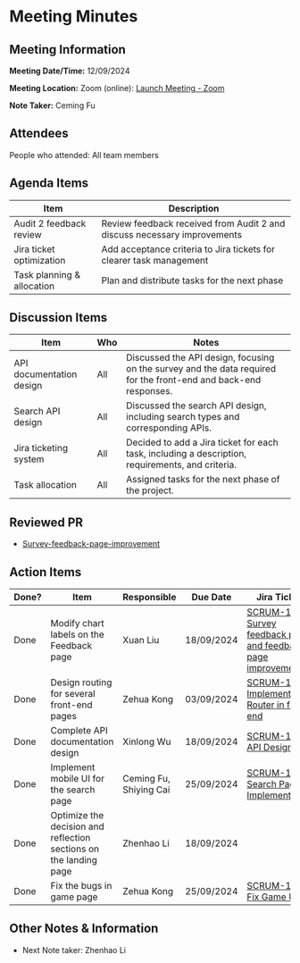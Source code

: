 # Meeting Minutes

## Meeting Information

**Meeting Date/Time:** 12/09/2024

**Meeting Location:** Zoom (online): [Launch Meeting - Zoom](https://anu.zoom.us/j/82320892529?pwd=r1sFRKhalHhXKuCi4eFE72RrBUwuor.1)

**Note Taker:** Ceming Fu

## Attendees

People who attended: All team members

## Agenda Items

| Item                       | Description                                                              |
| -------------------------- | ------------------------------------------------------------------------ |
| Audit 2 feedback review    | Review feedback received from Audit 2 and discuss necessary improvements |
| Jira ticket optimization   | Add acceptance criteria to Jira tickets for clearer task management      |
| Task planning & allocation | Plan and distribute tasks for the next phase                             |

## Discussion Items

| Item                     | Who | Notes                                                                                                            |
| ------------------------ | --- | ---------------------------------------------------------------------------------------------------------------- |
| API documentation design | All | Discussed the API design, focusing on the survey and the data required for the front-end and back-end responses. |
| Search API design        | All | Discussed the search API design, including search types and corresponding APIs.                                  |
| Jira ticketing system    | All | Decided to add a Jira ticket for each task, including a description, requirements, and criteria.                 |
| Task allocation          | All | Assigned tasks for the next phase of the project.                                                                |

## Reviewed PR

- [Survey-feedback-page-improvement](https://github.com/24-S1-2-C-Moral-Decisions/moral-front-end/pull/25)

## Action Items

| Done? | Item                                                              | Responsible            | Due Date   | Jira Ticket                                                                                                                                                                                       |
| ----- | ----------------------------------------------------------------- | ---------------------- | ---------- | ------------------------------------------------------------------------------------------------------------------------------------------------------------------------------------------------- |
| Done  | Modify chart labels on the Feedback page                          | Xuan Liu               | 18/09/2024 | [SCRUM-143 Survey feedback page and feedback page improvement](https://moral-decisions.atlassian.net/browse/SCRUM-143?atlOrigin=eyJpIjoiMDI2ZTE5OTRkNzAwNDBmZGJhZjM3NDUxYmQ3ZTI1MWQiLCJwIjoiaiJ9) |
| Done  | Design routing for several front-end pages                        | Zehua Kong             | 03/09/2024 | [SCRUM-159 Implement Router in front end](https://moral-decisions.atlassian.net/browse/SCRUM-159?atlOrigin=eyJpIjoiMWI1NzE1NGIxNDczNDNkMWEyZmNhZDJiMTkxNmJkOWMiLCJwIjoiaiJ9)                      |
| Done  | Complete API documentation design                                 | Xinlong Wu             | 18/09/2024 | [SCRUM-104 API Design](https://moral-decisions.atlassian.net/browse/SCRUM-104?atlOrigin=eyJpIjoiNmFlNjU0ZmM2MzJiNDYxNmEzMTI2OTU3MTZiZTMyODIiLCJwIjoiaiJ9)                                         |
| Done  | Implement mobile UI for the search page                           | Ceming Fu, Shiying Cai | 25/09/2024 | [SCRUM-150 Search Page UI Implementation](https://moral-decisions.atlassian.net/browse/SCRUM-150?atlOrigin=eyJpIjoiMTEwNGExNDY3Y2FlNDQ1NWE5ZjdmZmM2ZmEyNDFlYjMiLCJwIjoiaiJ9)                      |
| Done  | Optimize the decision and reflection sections on the landing page | Zhenhao Li             | 18/09/2024 |                                                                                                                                                                                                   |
| Done  | Fix the bugs in game page                                         | Zehua Kong             | 25/09/2024 | [SCRUM-156 Fix Game UI](https://moral-decisions.atlassian.net/browse/SCRUM-156?atlOrigin=eyJpIjoiNWMxNWI1OGU0NDAwNDU0M2JhYWNkY2JjYWE0YmYwYjEiLCJwIjoiaiJ9)                                        |

## Other Notes & Information

- Next Note taker: Zhenhao Li
